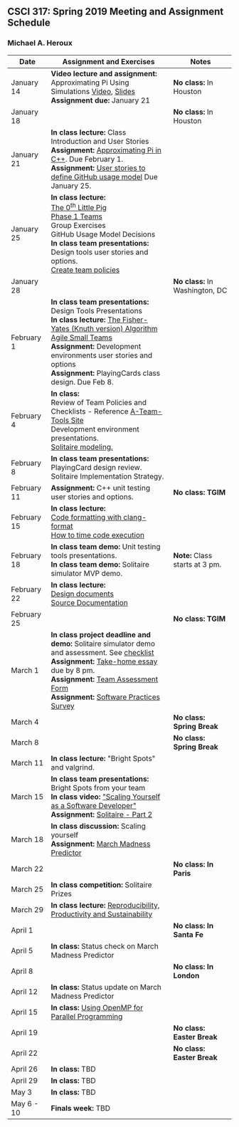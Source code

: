 ## CSCI 317: Spring 2019 Meeting and Assignment Schedule

### Michael A. Heroux



| **Date** | **Assignment and Exercises** | **Notes** |
| --- | --- | --- |
| January 14 | **Video lecture and assignment:** <br> Approximating Pi Using Simulations [Video](https://youtu.be/CGwoMEXqh7A), [Slides](https://maherou.github.io/files/CS317/ApproximatingPiUsingSimulations.pdf) <br> **Assignment due:** January 21| **No class:** In Houston |
| January 18 |  | **No class:** In Houston  |
| January 21 | **In class lecture:** Class Introduction and User Stories<br> **Assignment:** [Approximating Pi in C++](https://maherou.github.io/files/CS317/CPP-Pi). Due February 1. <br> **Assignment:** [User stories to define GitHub usage model](https://docs.google.com/document/d/1jdObI_Y5u4S-vy3SmLaIgzIGuh5ekN0pucaPpPXI5CU/edit?usp=sharing) Due January 25.|   |
| January 25 | **In class lecture:** <br> [The 0<sup>th</sup> Little Pig](https://maherou.github.io/files/ZerothLittlePig) <br>[Phase 1 Teams](https://maherou.github.io/files/CS317/PhaseOneTeams) <br> Group Exercises <br> GitHub Usage Model Decisions <br>   **In class team presentations:** <br> Design tools user stories and options. <br> [Create team policies](https://maherou.github.io/files/CS317/TeamPolicyAssignment) |   |
| January 28 |  | **No class:** In Washington, DC  |
| February 1 | **In class team presentations:** <br> Design Tools Presentations <br> **In class lecture:** [The Fisher-Yates (Knuth version) Algorithm](https://exceptionnotfound.net/understanding-the-fisher-yates-card-shuffling-algorithm/) <br> [Agile Small Teams](https://maherou.github.io/files/CS317/AgileSmallTeams.pdf)<br> **Assignment:** Development environments user stories and options <br> **Assignment:** PlayingCards class design.  Due Feb 8. |   |
| February 4 | **In class:** <br> Review of Team Policies and Checklists - Reference [A-Team-Tools Site](https://betterscientificsoftware.github.io/A-Team-Tools/) <br> Development environment presentations.  <br> [Solitaire modeling.](https://maherou.github.io/files/CS317/Solitaire) |   |
| February 8 | **In class team presentations:** <br> PlayingCard design review. <br> Solitaire Implementation Strategy.| |
| February 11 |**Assignment:** C++ unit testing user stories and options.  | **No class: TGIM** |
| February 15 | **In class lecture:** <br> [Code formatting with clang-format](https://maherou.github.io/files/CS317/CodeFormatting) <br> [How to time code execution](https://maherou.github.io/files/CS317/TimingCode)| |
| February 18 | **In class team demo:** Unit testing tools presentations. <br> **In class team demo:** Solitaire simulator MVP demo. | **Note:** Class starts at 3 pm. |
| February 22| **In class lecture:** <br> [Design documents](https://maherou.github.io/files/CS317/DesignDocs) <br> [Source Documentation](https://maherou.github.io/files/CS317/SourceDocumentation)  | |
| February 25|   | **No class: TGIM**  |
| March 1 | **In class project deadline and demo:** Solitaire simulator demo and assessment.  See [checklist](https://maherou.github.io/files/CS317/QualityAssessmentChecklist) <br> **Assignment:** [Take-home essay](https://goo.gl/forms/mHEdDNZpEtsIco9S2) due by 8 pm. <br> **Assignment:** [Team Assessment Form](https://goo.gl/forms/qPLQJbT1wdJr9iPY2) <br> **Assignment:** [Software Practices Survey](https://goo.gl/forms/ASwSvWVvqwgUwyoA2) | |
| March 4 |   | **No class: Spring Break** |
| March 8 |   | **No class: Spring Break** |
| March 11 | **In class lecture:** "Bright Spots" and valgrind. | |
| March 15 | **In class team presentations:** Bright Spots from your team <br> **In class video:** ["Scaling Yourself as a Software Developer"](http://blog.martinig.ch/videos/scaling-yourself-as-a-software-developer/) <br> **Assignment:** [Solitaire - Part 2](https://maherou.github.io/files/CS317/Solitaire2)  |  |
| March 18 | **In class discussion:** Scaling yourself <br> **Assignment:** [March Madness Predictor](https://maherou.github.io/files/CS317/MarchMadness) | |
| March 22 |   | **No class: In Paris**  |
| March 25 | **In class competition:** Solitaire Prizes  | |
| March 29 | **In class lecture:** [Reproducibility, Productivity and Sustainability](https://maherou.github.io/files/CS317/ReproducibilityProductivitySustainability.pdf)  | |
| April 1 | | **No class: In Santa Fe** |
| April 5 | **In class:** Status check on March Madness Predictor | |
| April 8 |   | **No class: In London**  |
| April 12 | **In class:** Status update on March Madness Predictor | |
| April 15 | **In class:** [Using OpenMP for Parallel Programming](https://maherou.github.io/files/CS317/OpenMP) | |
| April 19 |   | **No class: Easter Break**  |
| April 22 |   | **No class: Easter Break**  |
| April 26 | **In class:** TBD | |
| April 29 | **In class:** TBD | |
| May 3 | **In class:** TBD | |
| May 6 - 10 | **Finals week:** TBD | |
